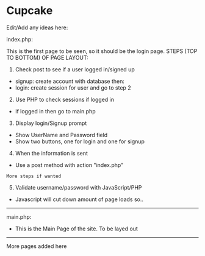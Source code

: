 # Cupcake
Edit/Add any ideas here:


index.php:

  This is the first page to be seen, so it should be the login page.
      STEPS (TOP TO BOTTOM) OF PAGE LAYOUT:
  1. Check post to see if a user logged in/signed up
   - signup: create account with database then:
   - login: create session for user and go to step 2
  2. Use PHP to check sessions if logged in
   - if logged in then go to main.php
  3. Display login/Signup prompt 
   - Show UserName and Password field
   - Show two buttons, one for login and one for signup
  4. When the information is sent
   - Use a post method with action "index.php"

    More steps if wanted
  5. Validate username/password with JavaScript/PHP
   - Javascript will cut down amount of page loads so..


-------------------

main.php:

  - This is the Main Page of the site. To be layed out


-------------------

More pages added here
